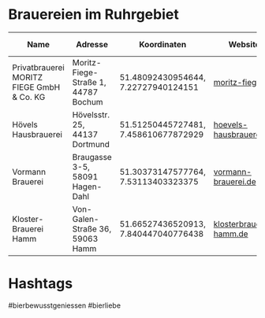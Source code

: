 # Brauereien im Ruhrgebiet

| Name                                       | Adresse                                     | Koordinaten                          | Website                        | Instagram                                                       | Google Maps                                                                 |
|--------------------------------------------|---------------------------------------------|--------------------------------------|--------------------------------|-----------------------------------------------------------------|-----------------------------------------------------------------------------|
| Privatbrauerei MORITZ FIEGE GmbH & Co. KG  | Moritz-Fiege-Straße 1, 44787 Bochum         | 51.48092430954644, 7.22727940124151  | [moritz-fiege.de](https://moritz-fiege.de)  | [@moritzfiege](https://instagram.com/moritzfiegebrauerei)      | [Google Maps](https://maps.app.goo.gl/me5mVNVSvmL7P3hm8) |
| Hövels Hausbrauerei                        | Hövelsstr. 25, 44137 Dortmund               | 51.51250445727481, 7.458610677872929 | [hoevels-hausbrauerei.de](https://www.hoevels-hausbrauerei.de/)  | [@hoevels](https://instagram.com/hoevels) [@hoevels.brauerei](https://instagram.com/hoevels.brauerei) | [Google Maps](https://maps.app.goo.gl/icXd6ib6EXkig1rq6) |
| Vormann Brauerei                           | Braugasse 3-5, 58091 Hagen-Dahl             | 51.30373147577764, 7.53113403323375  | [vormann-brauerei.de](https://www.vormann-brauerei.de/) | [@vormann_brauerei](https://instagram.com/vormann_brauerei) | [Google Maps](https://maps.app.goo.gl/ZF8sc4uJX4ZxKSBL8) |
| Kloster-Brauerei Hamm                      | Von-Galen-Straße 36, 59063 Hamm             | 51.66527436520913, 7.840447040776438 | [klosterbrauerei-hamm.de](https://www.klosterbrauerei-hamm.de/)              | [@kloster_brauerei_hamm](https://instagram.com/kloster_brauerei_hamm)                | [Google Maps](https://maps.app.goo.gl/PLX1m733DTdpuGYY8)                                                                 |


# Hashtags

#bierbewusstgeniessen
#bierliebe
